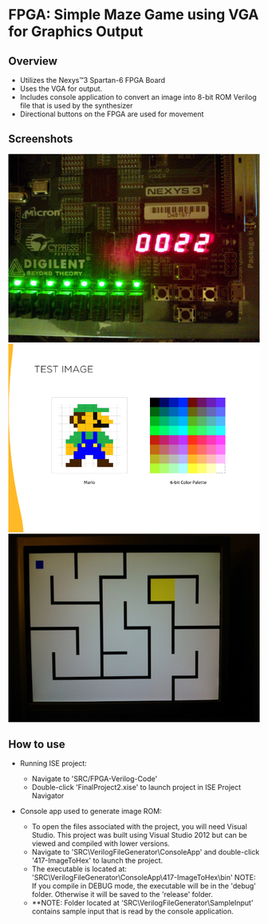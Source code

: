 FPGA: Simple Maze Game using VGA for Graphics Output
====================================================

Overview
--------------------
+ Utilizes the Nexys™3 Spartan-6 FPGA Board
+ Uses the VGA for output.
+ Includes console application to convert an image into 8-bit ROM Verilog file that is 
   used by the synthesizer
+ Directional buttons on the FPGA are used for movement

Screenshots
------------------
![](./DOC/screenshots/1.jpg)
![](./DOC/screenshots/testimage.jpg)
![](./DOC/screenshots/3.jpg)


How to use
----------------

+ Running ISE project:
  - Navigate to 'SRC/FPGA-Verilog-Code'
  - Double-click 'FinalProject2.xise' to launch
    project in ISE Project Navigator

+ Console app used to generate image ROM:
  - To open the files associated with the project,
    you will need Visual Studio. This project was
    built using Visual Studio 2012 but can be viewed
    and compiled with lower versions.
  - Navigate to 'SRC\VerilogFileGenerator\ConsoleApp'
    and double-click '417-ImageToHex' to launch the
    project.
  - The executable is located at:
    'SRC\VerilogFileGenerator\ConsoleApp\417-ImageToHex\bin'
    NOTE: If you compile in DEBUG mode, the executable
    will be in the 'debug' folder. Otherwise it will be saved
    to the 'release' folder.
  - **NOTE: Folder located at 'SRC\VerilogFileGenerator\SampleInput'
            contains sample input that is read by the console
			application.